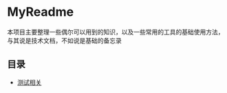 # MyReadme

本项目主要整理一些偶尔可以用到的知识，以及一些常用的工具的基础使用方法，与其说是技术文档，不如说是基础的备忘录

## 目录

* [测试相关](https://github.com/zzsuki/MyReadme/tree/main/测试相关)